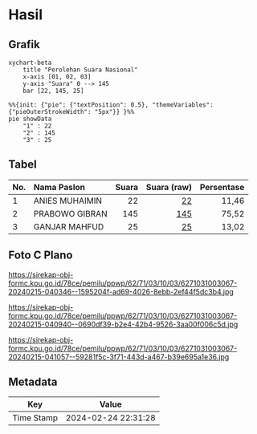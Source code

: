 # Hasil

## Grafik

```mermaid
xychart-beta
    title "Perolehan Suara Nasional"
    x-axis [01, 02, 03]
    y-axis "Suara" 0 --> 145
    bar [22, 145, 25]
```

```mermaid
%%{init: {"pie": {"textPosition": 0.5}, "themeVariables": {"pieOuterStrokeWidth": "5px"}} }%%
pie showData
    "1" : 22
    "2" : 145
    "3" : 25
```

## Tabel

| No. | Nama Paslon    | Suara | Suara (raw) | Persentase |
|:--- |:-------------- | -----:| -----------:| ----------:|
| 1   | ANIES MUHAIMIN | 22    | [22][p-1]   | 11,46      |
| 2   | PRABOWO GIBRAN | 145   | [145][p-2]  | 75,52      |
| 3   | GANJAR MAHFUD  | 25    | [25][p-3]   | 13,02      |


[p-1]: https://github.com/gigit-pemilu/pemilu-2024/blob/main/pilpres/hitung-suara/sub/62-kalimantan-tengah/sub/71-kota-palangkaraya/sub/03-jekan-raya/sub/1003-bukit-tunggal/sub/067-tps/sub/paslon-1.txt
[p-2]: https://github.com/gigit-pemilu/pemilu-2024/blob/main/pilpres/hitung-suara/sub/62-kalimantan-tengah/sub/71-kota-palangkaraya/sub/03-jekan-raya/sub/1003-bukit-tunggal/sub/067-tps/sub/paslon-2.txt
[p-3]: https://github.com/gigit-pemilu/pemilu-2024/blob/main/pilpres/hitung-suara/sub/62-kalimantan-tengah/sub/71-kota-palangkaraya/sub/03-jekan-raya/sub/1003-bukit-tunggal/sub/067-tps/sub/paslon-3.txt

## Foto C Plano

https://sirekap-obj-formc.kpu.go.id/78ce/pemilu/ppwp/62/71/03/10/03/6271031003067-20240215-040346--1595204f-ad69-4026-8ebb-2ef44f5dc3b4.jpg

https://sirekap-obj-formc.kpu.go.id/78ce/pemilu/ppwp/62/71/03/10/03/6271031003067-20240215-040940--0690df39-b2e4-42b4-9526-3aa00f006c5d.jpg

https://sirekap-obj-formc.kpu.go.id/78ce/pemilu/ppwp/62/71/03/10/03/6271031003067-20240215-041057--59281f5c-3f71-443d-a467-b39e695a1e36.jpg


## Metadata

| Key        | Value               |
| ---------- | ------------------- |
| Time Stamp | 2024-02-24 22:31:28 |



